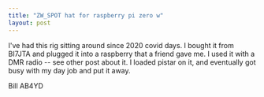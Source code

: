 ```yaml
---
title: "ZW_SPOT hat for raspberry pi zero w"
layout: post
---
```


I've had this rig sitting around since 2020 covid days.  I bought it from
BI7JTA and plugged it into a raspberry that a friend gave me.  I used it
with a DMR radio -- see other post about it.  I loaded pistar on it, and
eventually got busy with my day job and put it away.

Bill AB4YD

